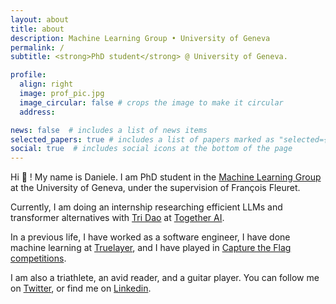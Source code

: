 ```yaml
---
layout: about
title: about
description: Machine Learning Group • University of Geneva
permalink: /
subtitle: <strong>PhD student</strong> @ University of Geneva.

profile:
  align: right
  image: prof_pic.jpg
  image_circular: false # crops the image to make it circular
  address: 

news: false  # includes a list of news items
selected_papers: true # includes a list of papers marked as "selected={true}"
social: true  # includes social icons at the bottom of the page
---
```



Hi 👋 ! My name is Daniele. I am PhD student in the [Machine Learning Group](https://mlg.unige.ch) at the University of Geneva, under the supervision of François Fleuret.  

Currently, I am doing an internship researching efficient LLMs and transformer alternatives  with [Tri Dao](https://tridao.me/) at [Together AI](https://www.together.ai/).

In a previous life, I have worked as a software engineer, I have done machine learning at [Truelayer](https://truelayer.com/), and I have played in [Capture the Flag competitions](https://theromanxpl0it.github.io/).

I am also a triathlete, an avid reader, and a guitar player.
You can follow me on [Twitter](https://twitter.com/DanielePaliotta), or find me on [Linkedin](https://www.linkedin.com/in/daniele-paliotta-455139a2/).
